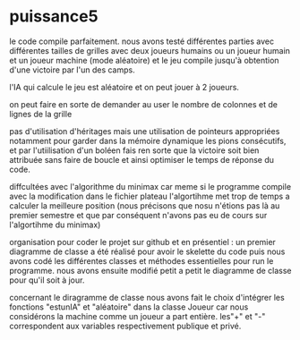 # puissance5

le code compile parfaitement. nous avons testé différentes parties avec différentes tailles de grilles avec deux joueurs humains ou un joueur humain et un joueur machine (mode aléatoire) et le jeu compile jusqu'à obtention d'une victoire par l'un des camps.

l'IA qui calcule le jeu est aléatoire et on peut jouer à 2 joueurs. 

on peut faire en sorte de demander au user le nombre de colonnes et de lignes de la grille 

pas d'utilisation d'héritages mais une utilisation de pointeurs appropriées notamment pour garder dans la mémoire dynamique les pions consécutifs, et par l'utiilisation d'un boléen fais ren sorte que la victoire soit bien attribuée sans faire de boucle et ainsi optimiser le temps de réponse du code.

diffcultées avec l'algorithme du minimax car meme si le programme compile avec la modification dans le fichier plateau l'algortihme met trop de temps a calculer la meilleure position (nous précisons que nosu n'étions pas là au premier semestre et que par conséquent n'avons pas eu de cours sur l'algortihme du minimax) 

organisation pour coder le projet sur github et en présentiel : un premier diagramme de classe a été réalisé pour avoir le skelette du code puis nous avons codé les différentes classes et méthodes essentielles pour run le programme. nous avons ensuite modifié petit a petit le diagramme de classe pour qu'il soit à jour.

concernant le diragramme de classe nous avons fait le choix d'intégrer les fonctions "estunIA" et "aléatoire" dans la classe Joueur car nous considérons la machine comme un joueur a part entière. les"+" et "-" correspondent aux variables respectivement publique et privé.

